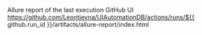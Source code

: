 Allure report of the last execution GitHub UI
https://github.com/Leontievna/UIAutomationDB/actions/runs/${{ github.run_id }}/artifacts/allure-report/index.html
